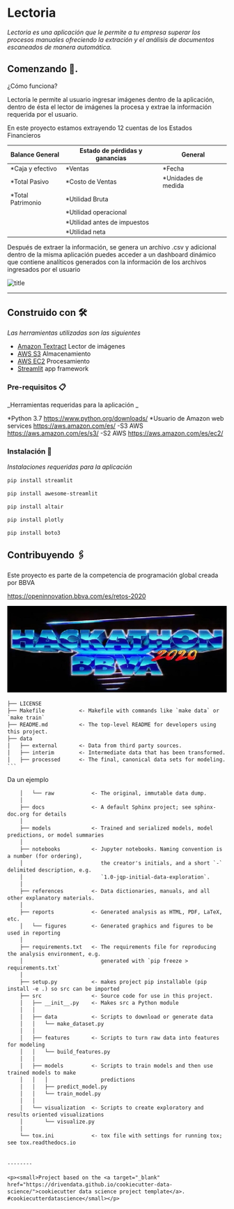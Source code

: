 # Lectoria

_Lectoria es una aplicación que le permite a tu empresa superar los procesos manuales ofreciendo
la extración y el análisis de documentos escaneados de manera automática._

## Comenzando 🚀.

¿Cómo funciona?

Lectoría le permite al usuario ingresar imágenes dentro de la aplicación, dentro de ésta el lector de imágenes la procesa y extrae la información requerida por el usuario. 

En este proyecto estamos extrayendo 12 cuentas de los Estados Financieros


| Balance General   | Estado de pérdidas y ganancias | General            |  
|-------------------|--------------------------------|--------------------|
| *Caja y efectivo  | *Ventas                        | *Fecha              |   
| *Total Pasivo     | *Costo de Ventas               | *Unidades de medida |   
| *Total Patrimonio | *Utilidad Bruta                |                    |   
|                   | *Utilidad operacional          |                    |   
|                   | *Utilidad antes de impuestos   |                    |   
|                   | *Utilidad neta                 |                    |  





Después de extraer la información, se genera un archivo .csv y adicional dentro de la misma aplicación puedes acceder a un dashboard dinámico que contiene analíticos generados
con la información de los archivos ingresados por el usuario



![title](src/static/images/diagrama.png)


------------





## Construido con 🛠️

_Las herramientas utilizadas son las siguientes_

* [Amazon Textract](https://aws.amazon.com/es/textract/) Lector de imágenes
* [AWS S3](https://aws.amazon.com/es/s3/) Almacenamiento
* [AWS EC2](https://aws.amazon.com/es/ec2/) Procesamiento
* [Streamlit](https://www.streamlit.io/) app framework



### Pre-requisitos 📋


_Herramientas requeridas para la aplicación  _

*Python 3.7 https://www.python.org/downloads/
*Usuario de Amazon web services https://aws.amazon.com/es/
    -S3 AWS https://aws.amazon.com/es/s3/
    -S2 AWS https://aws.amazon.com/es/ec2/


### Instalación 🔧

_Instalaciones requeridas para la aplicación_

```
pip install streamlit
```
```
pip install awesome-streamlit
```
```
pip install altair
```
```
pip install plotly
```
```
pip install boto3
```



## Contribuyendo 🖇️

Este proyecto es parte de la competencia de programación global creada por BBVA 

https://openinnovation.bbva.com/es/retos-2020


[![IMAGE ALT TEXT](src/static/images/hackaton.JPG)](https://www.youtube.com/watch?v=G7ykOxP2Glg&feature=emb_title "Hackaton BBVA")






    ├── LICENSE
    ├── Makefile           <- Makefile with commands like `make data` or `make train`
    ├── README.md          <- The top-level README for developers using this project.
    ├── data
    │   ├── external       <- Data from third party sources.
    │   ├── interim        <- Intermediate data that has been transformed.
    │   ├── processed      <- The final, canonical data sets for modeling.
    ```
Da un ejemplo
```
    │   └── raw            <- The original, immutable data dump.
    │
    ├── docs               <- A default Sphinx project; see sphinx-doc.org for details
    │
    ├── models             <- Trained and serialized models, model predictions, or model summaries
    │
    ├── notebooks          <- Jupyter notebooks. Naming convention is a number (for ordering),
    │                         the creator's initials, and a short `-` delimited description, e.g.
    │                         `1.0-jqp-initial-data-exploration`.
    │
    ├── references         <- Data dictionaries, manuals, and all other explanatory materials.
    │
    ├── reports            <- Generated analysis as HTML, PDF, LaTeX, etc.
    │   └── figures        <- Generated graphics and figures to be used in reporting
    │
    ├── requirements.txt   <- The requirements file for reproducing the analysis environment, e.g.
    │                         generated with `pip freeze > requirements.txt`
    │
    ├── setup.py           <- makes project pip installable (pip install -e .) so src can be imported
    ├── src                <- Source code for use in this project.
    │   ├── __init__.py    <- Makes src a Python module
    │   │
    │   ├── data           <- Scripts to download or generate data
    │   │   └── make_dataset.py
    │   │
    │   ├── features       <- Scripts to turn raw data into features for modeling
    │   │   └── build_features.py
    │   │
    │   ├── models         <- Scripts to train models and then use trained models to make
    │   │   │                 predictions
    │   │   ├── predict_model.py
    │   │   └── train_model.py
    │   │
    │   └── visualization  <- Scripts to create exploratory and results oriented visualizations
    │       └── visualize.py
    │
    └── tox.ini            <- tox file with settings for running tox; see tox.readthedocs.io


--------

<p><small>Project based on the <a target="_blank" href="https://drivendata.github.io/cookiecutter-data-science/">cookiecutter data science project template</a>. #cookiecutterdatascience</small></p>
